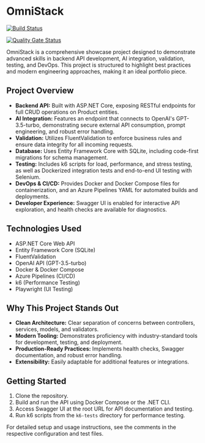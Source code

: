 # OmniStack

[![Build Status](https://dev.azure.com/Morneb/OmniStack/_apis/build/status%2FWMBester.OmniStack?branchName=main)](https://dev.azure.com/Morneb/OmniStack/_build/latest?definitionId=1&branchName=main)

[![Quality Gate Status](https://sonarcloud.io/api/project_badges/measure?project=Morneb_OmniStack&metric=alert_status)](https://sonarcloud.io/summary/new_code?id=Morneb_OmniStack)

OmniStack is a comprehensive showcase project designed to demonstrate advanced skills in backend API development, AI integration, validation, testing, and DevOps. This project is structured to highlight best practices and modern engineering approaches, making it an ideal portfolio piece.

## Project Overview

- **Backend API:** Built with ASP.NET Core, exposing RESTful endpoints for full CRUD operations on Product entities.
- **AI Integration:** Features an endpoint that connects to OpenAI's GPT-3.5-turbo, demonstrating secure external API consumption, prompt engineering, and robust error handling.
- **Validation:** Utilizes FluentValidation to enforce business rules and ensure data integrity for all incoming requests.
- **Database:** Uses Entity Framework Core with SQLite, including code-first migrations for schema management.
- **Testing:** Includes k6 scripts for load, performance, and stress testing, as well as Dockerized integration tests and end-to-end UI testing with Selenium.
- **DevOps & CI/CD:** Provides Docker and Docker Compose files for containerization, and an Azure Pipelines YAML for automated builds and deployments.
- **Developer Experience:** Swagger UI is enabled for interactive API exploration, and health checks are available for diagnostics.

## Technologies Used

- ASP.NET Core Web API
- Entity Framework Core (SQLite)
- FluentValidation
- OpenAI API (GPT-3.5-turbo)
- Docker & Docker Compose
- Azure Pipelines (CI/CD)
- k6 (Performance Testing)
- Playwright (UI Testing)

## Why This Project Stands Out

- **Clean Architecture:** Clear separation of concerns between controllers, services, models, and validators.
- **Modern Tooling:** Demonstrates proficiency with industry-standard tools for development, testing, and deployment.
- **Production-Ready Practices:** Implements health checks, Swagger documentation, and robust error handling.
- **Extensibility:** Easily adaptable for additional features or integrations.

## Getting Started

1. Clone the repository.
2. Build and run the API using Docker Compose or the .NET CLI.
3. Access Swagger UI at the root URL for API documentation and testing.
4. Run k6 scripts from the `k6-tests` directory for performance testing.

For detailed setup and usage instructions, see the comments in the respective configuration and test files.
